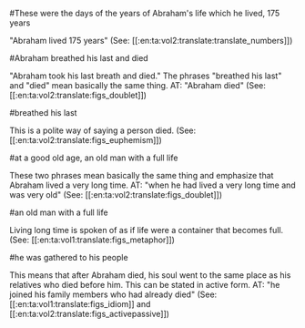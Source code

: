#These were the days of the years of Abraham's life which he lived, 175 years

"Abraham lived 175 years" (See: [[:en:ta:vol2:translate:translate_numbers]])

#Abraham breathed his last and died

"Abraham took his last breath and died." The phrases "breathed his last" and "died" mean basically the same thing. AT: "Abraham died" (See: [[:en:ta:vol2:translate:figs_doublet]])

#breathed his last

This is a polite way of saying a person died. (See: [[:en:ta:vol2:translate:figs_euphemism]])

#at a good old age, an old man with a full life

These two phrases mean basically the same thing and emphasize that Abraham lived a very long time. AT: "when he had lived a very long time and was very old" (See: [[:en:ta:vol2:translate:figs_doublet]])

#an old man with a full life

Living long time is spoken of as if life were a container that becomes full. (See: [[:en:ta:vol1:translate:figs_metaphor]])

#he was gathered to his people

This means that after Abraham died, his soul went to the same place as his relatives who died before him. This can be stated in active form. AT: "he joined his family members who had already died" (See: [[:en:ta:vol1:translate:figs_idiom]] and [[:en:ta:vol2:translate:figs_activepassive]])